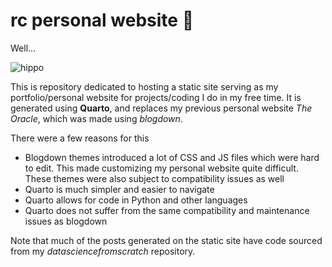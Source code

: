 # rc personal website :wave:

Well...

![hippo](https://media.giphy.com/media/v1.Y2lkPTc5MGI3NjExejRhNTNpOTM2anFyaWx1d215d2RneW05OW8zdDltOTVxaG5nNDFzaiZlcD12MV9naWZzX3NlYXJjaCZjdD1n/xTiIzJSKB4l7xTouE8/giphy.gif)

This is repository dedicated to hosting a static site serving as my portfolio/personal website for projects/coding I do in my free time. 
It is generated using **Quarto**, and replaces my previous personal website *The Oracle*, which was made using *blogdown*.

There were a few reasons for this 

* Blogdown themes introduced a lot of CSS and JS files which were hard to edit. This made customizing my personal website quite difficult. These themes were also subject to compatibility issues as well
* Quarto is much simpler and easier to navigate
* Quarto allows for code in Python and other languages
* Quarto does not suffer from the same compatibility and maintenance issues as blogdown

Note that much of the posts generated on the static site have code sourced from my *datasciencefromscratch* repository.